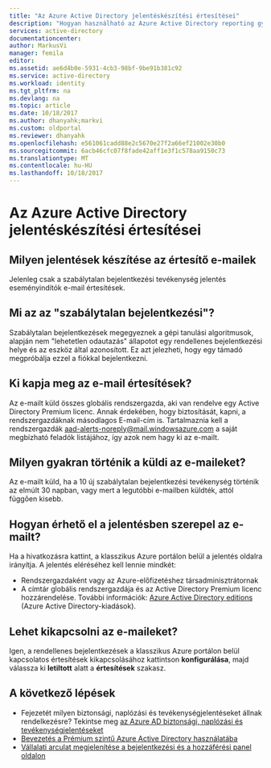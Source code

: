 ```yaml
---
title: "Az Azure Active Directory jelentéskészítési értesítései"
description: "Hogyan használható az Azure Active Directory reporting gyanús bejelentkezési értesítéseket moduljainak."
services: active-directory
documentationcenter: 
author: MarkusVi
manager: femila
editor: 
ms.assetid: ae6d4b0e-5931-4cb3-98bf-9be91b381c92
ms.service: active-directory
ms.workload: identity
ms.tgt_pltfrm: na
ms.devlang: na
ms.topic: article
ms.date: 10/18/2017
ms.author: dhanyahk;markvi
ms.custom: oldportal
ms.reviewer: dhanyahk
ms.openlocfilehash: e561061cadd88e2c5670e27f2a66ef21002e30b0
ms.sourcegitcommit: 6acb46cfc07f8fade42aff1e3f1c578aa9150c73
ms.translationtype: MT
ms.contentlocale: hu-HU
ms.lasthandoff: 10/18/2017
---
```

# <a name="azure-active-directory-reporting-notifications"></a>Az Azure Active Directory jelentéskészítési értesítései
## <a name="what-reports-generate-email-notifications"></a>Milyen jelentések készítése az értesítő e-mailek
Jelenleg csak a szabálytalan bejelentkezési tevékenység jelentés eseményindítók e-mail értesítések.

## <a name="what-is-an-irregular-sign-in"></a>Mi az az "szabálytalan bejelentkezési"?
Szabálytalan bejelentkezések megegyeznek a gépi tanulási algoritmusok, alapján nem "lehetetlen odautazás" állapotot egy rendellenes bejelentkezési helye és az eszköz által azonosított. Ez azt jelezheti, hogy egy támadó megpróbálja ezzel a fiókkal bejelentkezni.

## <a name="who-receives-the-email-notifications"></a>Ki kapja meg az e-mail értesítések?
Az e-mailt küld összes globális rendszergazda, aki van rendelve egy Active Directory Premium licenc. Annak érdekében, hogy biztosítását, kapni, a rendszergazdáknak másodlagos E-mail-cím is. Tartalmaznia kell a rendszergazdák aad-alerts-noreply@mail.windowsazure.com a saját megbízható feladók listájához, így azok nem hagy ki az e-mailt.

## <a name="how-often-are-these-emails-sent"></a>Milyen gyakran történik a küldi az e-maileket?
Az e-mailt küld, ha a 10 új szabálytalan bejelentkezési tevékenység történik az elmúlt 30 napban, vagy mert a legutóbbi e-mailben küldték, attól függően kisebb.

## <a name="how-do-i-access-the-report-mentioned-in-the-email"></a>Hogyan érhető el a jelentésben szerepel az e-mailt?
Ha a hivatkozásra kattint, a klasszikus Azure portálon belül a jelentés oldalra irányítja. A jelentés eléréséhez kell lennie mindkét:

* Rendszergazdaként vagy az Azure-előfizetéshez társadminisztrátornak
* A címtár globális rendszergazdája és az Active Directory Premium licenc hozzárendelése. További információk: [Azure Active Directory editions](active-directory-editions.md) (Azure Active Directory-kiadások).

## <a name="can-i-turn-off-these-emails"></a>Lehet kikapcsolni az e-maileket?
Igen, a rendellenes bejelentkezések a klasszikus Azure portálon belül kapcsolatos értesítések kikapcsolásához kattintson **konfigurálása**, majd válassza ki **letiltott** alatt a **értesítések** szakasz.

## <a name="whats-next"></a>A következő lépések
* Fejezetét milyen biztonsági, naplózási és tevékenységjelentéseket állnak rendelkezésre? Tekintse meg [az Azure AD biztonsági, naplózási és tevékenységjelentéseket](active-directory-view-access-usage-reports.md)
* [Bevezetés a Prémium szintű Azure Active Directory használatába](active-directory-get-started-premium.md)
* [Vállalati arculat megjelenítése a bejelentkezési és a hozzáférési panel oldalon](active-directory-add-company-branding.md)

